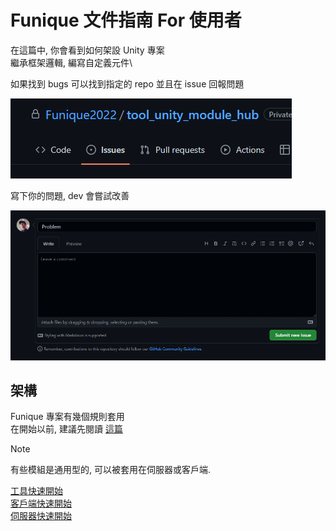 # Funique 文件指南 For 使用者

在這篇中, 你會看到如何架設 Unity 專案\
繼承框架邏輯, 編寫自定義元件\

如果找到 bugs 可以找到指定的 repo 並且在 issue 回報問題

![issue1](../images/github_issue.png)

寫下你的問題, dev 會嘗試改善

![issue2](../images/github_issue2.png)

## 架構


Funique 專案有幾個規則套用\
在開始以前, 建議先閱讀 [這篇](./../stream/Intro.md)

> [!NOTE]
> 有些模組是通用型的, 可以被套用在伺服器或客戶端.


[工具快速開始](./ToolGuide.md)\
[客戶端快速開始](./ClientGuide.md)\
[伺服器快速開始](./ServerGuide.md)

